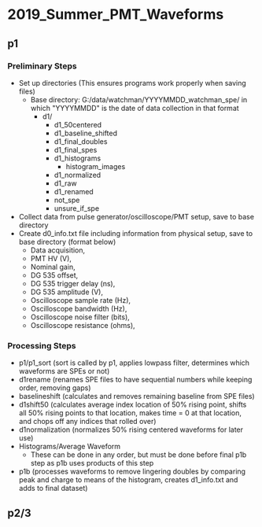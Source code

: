 # 2019_Summer_PMT_Waveforms
## p1
### Preliminary Steps
* Set up directories (This ensures programs work properly when saving files)
    * Base directory: G:/data/watchman/YYYYMMDD_watchman_spe/ in which "YYYYMMDD" is the date of data collection in that format
        * d1/
            * d1_50centered
            * d1_baseline_shifted
            * d1_final_doubles
            * d1_final_spes
            * d1_histograms
                * histogram_images
            * d1_normalized
            * d1_raw
            * d1_renamed
            * not_spe
            * unsure_if_spe
* Collect data from pulse generator/oscilloscope/PMT setup, save to base directory
* Create d0_info.txt file including information from physical setup, save to base directory (format below)
    * Data acquisition,<VALUE>
    * PMT HV (V),<VALUE>
    * Nominal gain,<VALUE>
    * DG 535 offset,<VALUE>
    * DG 535 trigger delay (ns),<VALUE>
    * DG 535 amplitude (V),<VALUE>
    * Oscilloscope sample rate (Hz),<VALUE>
    * Oscilloscope bandwidth (Hz),<VALUE>
    * Oscilloscope noise filter (bits),<VALUE>
    * Oscilloscope resistance (ohms),<VALUE>

### Processing Steps
* p1/p1_sort (sort is called by p1, applies lowpass filter, determines which waveforms are SPEs or not)
* d1rename (renames SPE files to have sequential numbers while keeping order, removing gaps)
* baselineshift (calculates and removes remaining baseline from SPE files)
* d1shift50 (calculates average index location of 50% rising point, shifts all 50% rising points to that location, makes time = 0 at that location, and chops off any indices that rolled over)
* d1normalization (normalizes 50% rising centered waveforms for later use)
* Histograms/Average Waveform
    * These can be done in any order, but must be done before final p1b step as p1b uses products of this step
* p1b (processes waveforms to remove lingering doubles by comparing peak and charge to means of the histogram, creates d1_info.txt and adds to final dataset)

## p2/3
